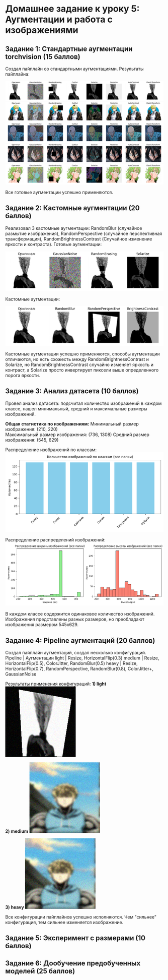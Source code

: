# Домашнее задание к уроку 5: Аугментации и работа с изображениями

## Задание 1: Стандартные аугментации torchvision (15 баллов)
Создал пайплайн со стандартными аугментациями. 
Результаты пайплайна:

![Original augmentation](https://github.com/4pokodav/lesson_5/raw/main/results/pipeline_label0_img0.png)
![Original augmentation](https://github.com/4pokodav/lesson_5/raw/main/results/pipeline_label1_img1.png)
![Original augmentation](https://github.com/4pokodav/lesson_5/raw/main/results/pipeline_label2_img2.png)
![Original augmentation](https://github.com/4pokodav/lesson_5/raw/main/results/pipeline_label3_img3.png)
![Original augmentation](https://github.com/4pokodav/lesson_5/raw/main/results/pipeline_label4_img4.png)

Все готовые аугментации успешно применяются.

## Задание 2: Кастомные аугментации (20 баллов)
Реализовал 3 кастомные аугментации: RandomBlur (случайное размытие изображения), RandomPerspective (случайное перспективная трансформация), RandomBrightnessContrast (Случайное изменение яркости и контраста).
Готовые аугментации:

![Original augmentations results](https://github.com/4pokodav/lesson_5/raw/main/results/original_augs.png)

Кастомные аугментации:

![Custom augmentations results](https://github.com/4pokodav/lesson_5/raw/main/results/custom_augs.png)

Кастомные аугментации успешно применяются, способы аугментации отличаются, но есть схожесть между RandomBrightnessContrast и Solarize, но RandomBrightnessContrast случайно изменяет яркость и контраст, а Solarize просто инвертирует пиксели выше определенного порога яркости.

## Задание 3: Анализ датасета (10 баллов)
Провел анализ датасета: подсчитал количество изображений в каждом классе, нашел минимальный, средний и максимальные размеры изображений.

**Общая статистика по изображениям:**
Минимальный размер изображения: (210, 220)  
Максимальный размер изображения: (736, 1308)
Средний размер изображения: (545, 629)

Распределение изображений по классам:
![Class diagram](https://github.com/4pokodav/lesson_5/raw/main/results/class_diagram_all.png)

Распределение распределений изображений:
![Size diagram](https://github.com/4pokodav/lesson_5/raw/main/results/size_diagram_all.png)

В каждом классе содержится одинаковое количество изображений. Изображения представлены разных размеров, но преобладают изображения размером 545x629.

## Задание 4: Pipeline аугментаций (20 баллов)

Создал пайплайн аугментаций, создал несколько конфигураций.
Pipeline |  Аугментации
light    |	Resize, HorizontalFlip(0.3)
medium   |	Resize, HorizontalFlip(0.5), ColorJitter, RandomBlur(0.5)
heavy    |	Resize, HorizontalFlip(0.7), RandomPerspective, RandomBlur(0.8), ColorJitter+, GaussianNoise

Результаты применения конфигураций:
**1) light**
![Augmentation](https://github.com/4pokodav/lesson_5/raw/main/output_augmented/custom_pipeline/Гароу/aug_0.png)

**2) medium**
![Augmentation](https://github.com/4pokodav/lesson_5/raw/main/output_augmented/custom_pipeline/Генос/aug_31.png)

**3) heavy**
![Augmentation](https://github.com/4pokodav/lesson_5/raw/main/output_augmented/custom_pipeline/Генос/aug_31.png)

Все конфигурации пайплайнов успешно исполняются. Чем "сильнее" конфигурация, тем сильнее изменяется изображение.

## Задание 5: Эксперимент с размерами (10 баллов)



## Задание 6: Дообучение предобученных моделей (25 баллов)

